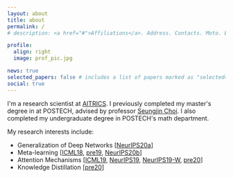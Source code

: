 ```yaml
---
layout: about
title: about
permalink: /
# description: <a href="#">Affiliations</a>. Address. Contacts. Moto. Etc.

profile:
  align: right
  image: prof_pic.jpg

news: true
selected_papers: false # includes a list of papers marked as "selected={true}"
social: true
---
```


I'm a research scientist at [AITRICS](https://www.aitrics.com/).
I previously completed my master's degree in at POSTECH, advised by professor [Seungjin Choi](http://mlg.postech.ac.kr/~seungjin/).
I also completed my undergraduate degree in POSTECH's math department.

My research interests include:

- Generalization of Deep Networks [[NeurIPS20a](/publications/#lee2020neural)]
- Meta-learning [[ICML18](/publications/#lee2018gradient), [pre19](/publications/#lee2019discrete), [NeurIPS20b](/publications/#lee2020bootstrapping)]
- Attention Mechanisms [[ICML19](/publications/#pmlr-v97-lee19d), [NeurIPS19](/publications/#kim2019learning), [NeurIPS19-W](/publications/#lee2019deep), [pre20](/publications/#pakman2020ACP)]
- Knowledge Distillation [[pre20](/publications/#seo2020penultimate)]
